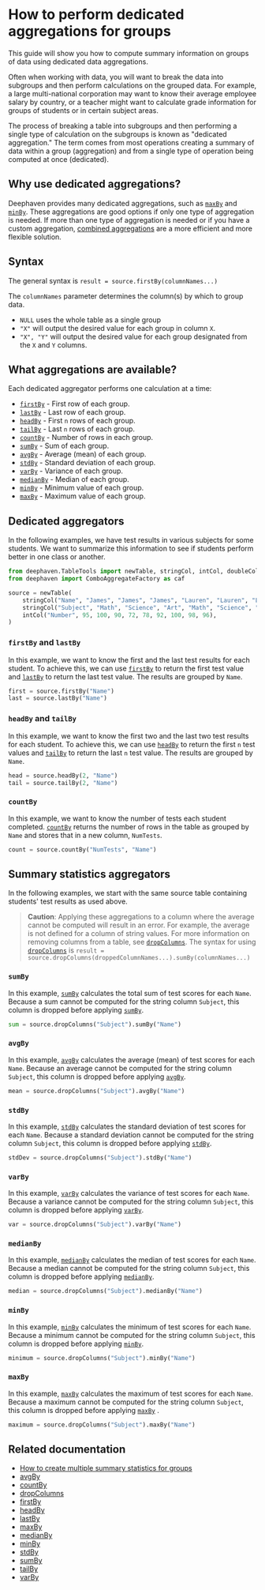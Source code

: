 # How to perform dedicated aggregations for groups

This guide will show you how to compute summary information on groups of data using dedicated data aggregations.

Often when working with data, you will want to break the data into subgroups and then perform calculations on the grouped data. For example, a large multi-national corporation may want to know their average employee salary by country, or a teacher might want to calculate grade information for groups of students or in certain subject areas.

The process of breaking a table into subgroups and then performing a single type of calculation on the subgroups is known as "dedicated aggregation." The term comes from most operations creating a summary of data within a group (aggregation) and from a single type of operation being computed at once (dedicated).

## Why use dedicated aggregations?

Deephaven provides many dedicated aggregations, such as [`maxBy`](https://deephaven.io/core/docs/reference/table-operations/group-and-aggregate/maxBy) and [`minBy`](https://deephaven.io/core/docs/reference/table-operations/group-and-aggregate/minBy). These aggregations are good options if only one type of aggregation is needed. If more than one type of aggregation is needed or if you have a custom aggregation, [combined aggregations](https://deephaven.io/core/docs/how-to-guides/combined-aggregations) are a more efficient and more flexible solution.

## Syntax

The general syntax is `result = source.firstBy(columnNames...)`

The `columnNames` parameter determines the column(s) by which to group data.

- `NULL` uses the whole table as a single group
- `"X"` will output the desired value for each group in column `X`.
- `"X", "Y"` will output the desired value for each group designated from the `X` and `Y` columns.

## What aggregations are available?

Each dedicated aggregator performs one calculation at a time:

- [`firstBy`](https://deephaven.io/core/docs/reference/table-operations/group-and-aggregate/firstBy) - First row of each group.
- [`lastBy`](https://deephaven.io/core/docs/reference/table-operations/group-and-aggregate/lastBy) - Last row of each group.
- [`headBy`](https://deephaven.io/core/docs/reference/table-operations/group-and-aggregate/headBy) - First `n` rows of each group.
- [`tailBy`](https://deephaven.io/core/docs/reference/table-operations/group-and-aggregate/tailBy) - Last `n` rows of each group.
- [`countBy`](https://deephaven.io/core/docs/reference/table-operations/group-and-aggregate/countBy) - Number of rows in each group.
- [`sumBy`](https://deephaven.io/core/docs/reference/table-operations/group-and-aggregate/sumBy) - Sum of each group.
- [`avgBy`](https://deephaven.io/core/docs/reference/table-operations/group-and-aggregate/avgBy) - Average (mean) of each group.
- [`stdBy`](https://deephaven.io/core/docs/reference/table-operations/group-and-aggregate/stdBy) - Standard deviation of each group.
- [`varBy`](https://deephaven.io/core/docs/reference/table-operations/group-and-aggregate/varBy) - Variance of each group.
- [`medianBy`](https://deephaven.io/core/docs/reference/table-operations/group-and-aggregate/medianBy) - Median of each group.
- [`minBy`](https://deephaven.io/core/docs/reference/table-operations/group-and-aggregate/minBy) - Minimum value of each group.
- [`maxBy`](https://deephaven.io/core/docs/reference/table-operations/group-and-aggregate/maxBy) - Maximum value of each group.

## Dedicated aggregators

In the following examples, we have test results in various subjects for some students. We want to summarize this information to see if students perform better in one class or another.

```python
from deephaven.TableTools import newTable, stringCol, intCol, doubleCol
from deephaven import ComboAggregateFactory as caf

source = newTable(
    stringCol("Name", "James", "James", "James", "Lauren", "Lauren", "Lauren", "Zoey", "Zoey", "Zoey"),
    stringCol("Subject", "Math", "Science", "Art", "Math", "Science", "Art", "Math", "Science", "Art"),
    intCol("Number", 95, 100, 90, 72, 78, 92, 100, 98, 96),
)
```

### `firstBy` and `lastBy`

In this example, we want to know the first and the last test results for each student. To achieve this, we can use [`firstBy`](https://deephaven.io/core/docs/reference/table-operations/group-and-aggregate/firstBy) to return the first test value and [`lastBy`](https://deephaven.io/core/docs/reference/table-operations/group-and-aggregate/lastBy) to return the last test value. The results are grouped by `Name`.

```python
first = source.firstBy("Name")
last = source.lastBy("Name")
```

### `headBy` and `tailBy`

In this example, we want to know the first two and the last two test results for each student. To achieve this, we can use [`headBy`](https://deephaven.io/core/docs/reference/table-operations/group-and-aggregate/headBy) to return the first `n` test values and [`tailBy`](https://deephaven.io/core/docs/reference/table-operations/group-and-aggregate/tailBy) to return the last `n` test value. The results are grouped by `Name`.

```python
head = source.headBy(2, "Name")
tail = source.tailBy(2, "Name")
```

### `countBy`

In this example, we want to know the number of tests each student completed. [`countBy`](https://deephaven.io/core/docs/reference/table-operations/group-and-aggregate/countBy) returns the number of rows in the table as grouped by `Name` and stores that in a new column, `NumTests`.

```python
count = source.countBy("NumTests", "Name")
```

## Summary statistics aggregators

In the following examples, we start with the same source table containing students' test results as used above.

> **Caution**: Applying these aggregations to a column where the average cannot be computed will result in an error. For example, the average is not defined for a column of string values. For more information on removing columns from a table, see [`dropColumns`](https://deephaven.io/core/docs/reference/table-operations/select/drop-columns). The syntax for using [`dropColumns`](https://deephaven.io/core/docs/reference/table-operations/select/drop-columns) is `result = source.dropColumns(droppedColumnNames...).sumBy(columnNames...)`

### `sumBy`

In this example, [`sumBy`](https://deephaven.io/core/docs/reference/table-operations/group-and-aggregate/sumBy) calculates the total sum of test scores for each `Name`. Because a sum cannot be computed for the string column `Subject`, this column is dropped before applying [`sumBy`](https://deephaven.io/core/docs/reference/table-operations/group-and-aggregate/sumBy).

```python
sum = source.dropColumns("Subject").sumBy("Name")
```

### `avgBy`

In this example, [`avgBy`](https://deephaven.io/core/docs/reference/table-operations/group-and-aggregate/avgBy) calculates the average (mean) of test scores for each `Name`. Because an average cannot be computed for the string column `Subject`, this column is dropped before applying [`avgBy`](https://deephaven.io/core/docs/reference/table-operations/group-and-aggregate/avgBy).

```python
mean = source.dropColumns("Subject").avgBy("Name")
```

### `stdBy`

In this example, [`stdBy`](https://deephaven.io/core/docs/reference/table-operations/group-and-aggregate/stdBy) calculates the standard deviation of test scores for each `Name`. Because a standard deviation cannot be computed for the string column `Subject`, this column is dropped before applying [`stdBy`](https://deephaven.io/core/docs/reference/table-operations/group-and-aggregate/stdBy).

```python
stdDev = source.dropColumns("Subject").stdBy("Name")
```

### `varBy`

In this example, [`varBy`](https://deephaven.io/core/docs/reference/table-operations/group-and-aggregate/varBy) calculates the variance of test scores for each `Name`. Because a variance cannot be computed for the string column `Subject`, this column is dropped before applying [`varBy`](https://deephaven.io/core/docs/reference/table-operations/group-and-aggregate/varBy).

```python
var = source.dropColumns("Subject").varBy("Name")
```

### `medianBy`

In this example, [`medianBy`](https://deephaven.io/core/docs/reference/table-operations/group-and-aggregate/medianBy) calculates the median of test scores for each `Name`. Because a median cannot be computed for the string column `Subject`, this column is dropped before applying [`medianBy`](https://deephaven.io/core/docs/reference/table-operations/group-and-aggregate/medianBy).

```python
median = source.dropColumns("Subject").medianBy("Name")
```

### `minBy`

In this example, [`minBy`](https://deephaven.io/core/docs/reference/table-operations/group-and-aggregate/minBy) calculates the minimum of test scores for each `Name`. Because a minimum cannot be computed for the string column `Subject`, this column is dropped before applying [`minBy`](https://deephaven.io/core/docs/reference/table-operations/group-and-aggregate/minBy).

```python
minimum = source.dropColumns("Subject").minBy("Name")
```

### `maxBy`

In this example, [`maxBy`](https://deephaven.io/core/docs/reference/table-operations/group-and-aggregate/maxBy) calculates the maximum of test scores for each `Name`. Because a maximum cannot be computed for the string column `Subject`, this column is dropped before applying [`maxBy`](https://deephaven.io/core/docs/reference/table-operations/group-and-aggregate/maxBy) .

```python
maximum = source.dropColumns("Subject").maxBy("Name")
```

## Related documentation

- [How to create multiple summary statistics for groups](https://deephaven.io/core/docs/how-to-guides/combined-aggregations)
- [avgBy](https://deephaven.io/core/docs/reference/table-operations/group-and-aggregate/avgBy)
- [countBy](https://deephaven.io/core/docs/reference/table-operations/group-and-aggregate/countBy)
- [dropColumns](https://deephaven.io/core/docs/reference/table-operations/select/drop-columns)
- [firstBy](https://deephaven.io/core/docs/reference/table-operations/group-and-aggregate/firstBy)
- [headBy](https://deephaven.io/core/docs/reference/table-operations/group-and-aggregate/headBy)
- [lastBy](https://deephaven.io/core/docs/reference/table-operations/group-and-aggregate/lastBy)
- [maxBy](https://deephaven.io/core/docs/reference/table-operations/group-and-aggregate/maxBy)
- [medianBy](https://deephaven.io/core/docs/reference/table-operations/group-and-aggregate/medianBy)
- [minBy](https://deephaven.io/core/docs/reference/table-operations/group-and-aggregate/minBy)
- [stdBy](https://deephaven.io/core/docs/reference/table-operations/group-and-aggregate/stdBy)
- [sumBy](https://deephaven.io/core/docs/reference/table-operations/group-and-aggregate/sumBy)
- [tailBy](https://deephaven.io/core/docs/reference/table-operations/group-and-aggregate/tailBy)
- [varBy](https://deephaven.io/core/docs/reference/table-operations/group-and-aggregate/varBy)
